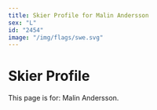 ```yaml
---
title: Skier Profile for Malin Andersson
sex: "L"
id: "2454"
image: "/img/flags/swe.svg" 
---
```


# Skier Profile

This page is for: Malin Andersson.
    